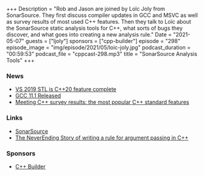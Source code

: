 +++
Description = "Rob and Jason are joined by Loïc Joly from SonarSource. They first discuss compiler updates in GCC and MSVC as well as survey results of most used C++ features. Then they talk to Loïc about the SonarSource static analysis tools for C++, what sorts of bugs they discover, and what goes into creating a new analysis rule."
Date = "2021-05-07"
guests = ["ljoly"]
sponsors = ["cpp-builder"]
episode = "298"
episode_image = "img/episode/2021/05/loic-joly.jpg"
podcast_duration = "00:59:53"
podcast_file = "cppcast-298.mp3"
title = "SonarSource Analysis Tools"
+++

### News ###

 - [VS 2019 STL is C++20 feature complete](https://github.com/microsoft/STL/wiki/Changelog#expected-in-vs-2019-1610-preview-3)
 - [GCC 11.1 Released](https://gcc.gnu.org/pipermail/gcc/2021-April/235922.html)
 - [Meeting C++ survey results: the most popular C++ standard features](https://meetingcpp.com/blog/items/Meeting-Cpp-survey-results--the-most-popular-Cpp-standard-features.html)

### Links ###

 - [SonarSource](https://www.sonarsource.com/cpp/)
 - [The NeverEnding Story of writing a rule for argument passing in C++](https://blog.sonarsource.com/the-neverending-story-of-writing-a-rule-for-argument)

### Sponsors ###

- [C++ Builder](https://www.embarcadero.com/products/cbuilder/start-for-free?utm_source=CppCast&utm_medium=AffiliateOutreach&utm_content=BannerCppCast)
